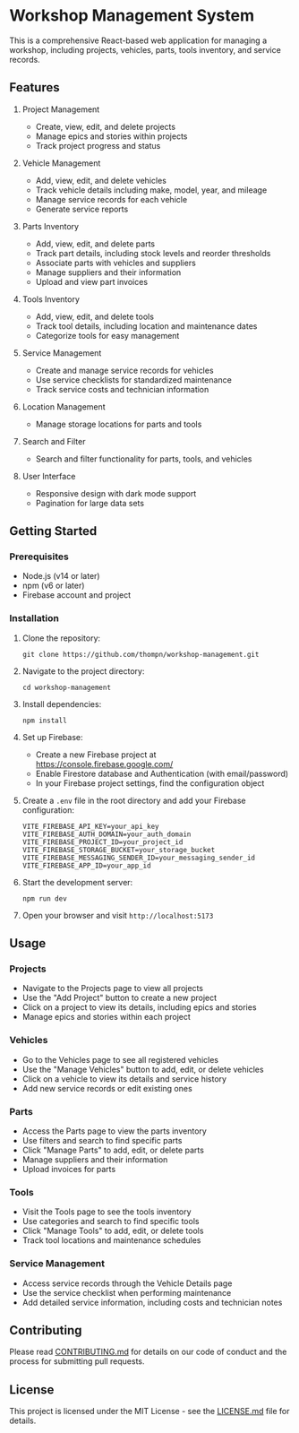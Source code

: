 # Workshop Management System

This is a comprehensive React-based web application for managing a workshop, including projects, vehicles, parts, tools inventory, and service records.

## Features

1. Project Management
   - Create, view, edit, and delete projects
   - Manage epics and stories within projects
   - Track project progress and status

2. Vehicle Management
   - Add, view, edit, and delete vehicles
   - Track vehicle details including make, model, year, and mileage
   - Manage service records for each vehicle
   - Generate service reports

3. Parts Inventory
   - Add, view, edit, and delete parts
   - Track part details, including stock levels and reorder thresholds
   - Associate parts with vehicles and suppliers
   - Manage suppliers and their information
   - Upload and view part invoices

4. Tools Inventory
   - Add, view, edit, and delete tools
   - Track tool details, including location and maintenance dates
   - Categorize tools for easy management

5. Service Management
   - Create and manage service records for vehicles
   - Use service checklists for standardized maintenance
   - Track service costs and technician information

6. Location Management
   - Manage storage locations for parts and tools

7. Search and Filter
   - Search and filter functionality for parts, tools, and vehicles

8. User Interface
   - Responsive design with dark mode support
   - Pagination for large data sets

## Getting Started

### Prerequisites

- Node.js (v14 or later)
- npm (v6 or later)
- Firebase account and project

### Installation

1. Clone the repository:
   ```
   git clone https://github.com/thompn/workshop-management.git
   ```

2. Navigate to the project directory:
   ```
   cd workshop-management
   ```

3. Install dependencies:
   ```
   npm install
   ```

4. Set up Firebase:
   - Create a new Firebase project at https://console.firebase.google.com/
   - Enable Firestore database and Authentication (with email/password)
   - In your Firebase project settings, find the configuration object

5. Create a `.env` file in the root directory and add your Firebase configuration:
   ```
   VITE_FIREBASE_API_KEY=your_api_key
   VITE_FIREBASE_AUTH_DOMAIN=your_auth_domain
   VITE_FIREBASE_PROJECT_ID=your_project_id
   VITE_FIREBASE_STORAGE_BUCKET=your_storage_bucket
   VITE_FIREBASE_MESSAGING_SENDER_ID=your_messaging_sender_id
   VITE_FIREBASE_APP_ID=your_app_id
   ```

6. Start the development server:
   ```
   npm run dev
   ```

7. Open your browser and visit `http://localhost:5173`

## Usage

### Projects
- Navigate to the Projects page to view all projects
- Use the "Add Project" button to create a new project
- Click on a project to view its details, including epics and stories
- Manage epics and stories within each project

### Vehicles
- Go to the Vehicles page to see all registered vehicles
- Use the "Manage Vehicles" button to add, edit, or delete vehicles
- Click on a vehicle to view its details and service history
- Add new service records or edit existing ones

### Parts
- Access the Parts page to view the parts inventory
- Use filters and search to find specific parts
- Click "Manage Parts" to add, edit, or delete parts
- Manage suppliers and their information
- Upload invoices for parts

### Tools
- Visit the Tools page to see the tools inventory
- Use categories and search to find specific tools
- Click "Manage Tools" to add, edit, or delete tools
- Track tool locations and maintenance schedules

### Service Management
- Access service records through the Vehicle Details page
- Use the service checklist when performing maintenance
- Add detailed service information, including costs and technician notes

## Contributing

Please read [CONTRIBUTING.md](CONTRIBUTING.md) for details on our code of conduct and the process for submitting pull requests.

## License

This project is licensed under the MIT License - see the [LICENSE.md](LICENSE.md) file for details.